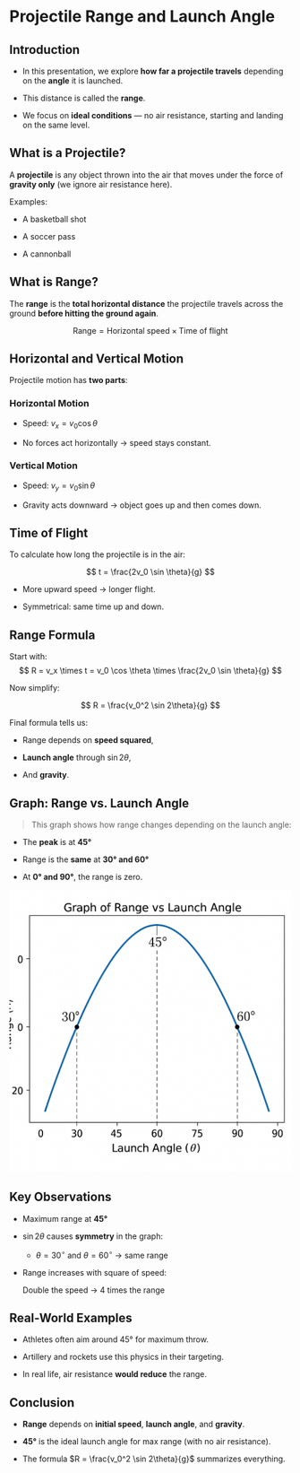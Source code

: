 
# Projectile Range and Launch Angle


##  Introduction

- In this presentation, we explore **how far a projectile travels** depending on the **angle** it is launched.

- This distance is called the **range**.

- We focus on **ideal conditions** — no air resistance, starting and landing on the same level.


##  What is a Projectile?

A **projectile** is any object thrown into the air that moves under the force of **gravity only** (we ignore air resistance here).

Examples:

- A basketball shot

- A soccer pass

- A cannonball



## What is Range?

The **range** is the **total horizontal distance** the projectile travels across the ground **before hitting the ground again**.
  
$$
\text{Range} = \text{Horizontal speed} \times \text{Time of flight}
$$



## Horizontal and Vertical Motion

Projectile motion has **two parts**:

### Horizontal Motion
- Speed: $v_x = v_0 \cos \theta$

- No forces act horizontally → speed stays constant.

### Vertical Motion

- Speed: $v_y = v_0 \sin \theta$

- Gravity acts downward → object goes up and then comes down.



## Time of Flight

To calculate how long the projectile is in the air:

$$
t = \frac{2v_0 \sin \theta}{g}
$$

- More upward speed → longer flight.

- Symmetrical: same time up and down.



## Range Formula 

Start with:
$$
R = v_x \times t = v_0 \cos \theta \times \frac{2v_0 \sin \theta}{g}
$$

Now simplify:

$$
R = \frac{v_0^2 \sin 2\theta}{g}
$$

Final formula tells us:

- Range depends on **speed squared**,

- **Launch angle** through $\sin 2\theta$,

- And **gravity**.


##  Graph: Range vs. Launch Angle

> This graph shows how range changes depending on the launch angle:

- The **peak** is at **45°**

- Range is the **same** at **30° and 60°**

- At **0° and 90°**, the range is zero.


![Range vs Angle Graph](ChatGPT%20Image.png)



## Key Observations

- Maximum range at **45°**

- $\sin 2\theta$ causes **symmetry** in the graph:

  - $\theta = 30^\circ$ and $\theta = 60^\circ$ → same range

- Range increases with square of speed:

  Double the speed → 4 times the range



##  Real-World Examples

- Athletes often aim around 45° for maximum throw.

- Artillery and rockets use this physics in their targeting.

- In real life, air resistance **would reduce** the range.



## Conclusion

- **Range** depends on **initial speed**, **launch angle**, and **gravity**.

- **45°** is the ideal launch angle for max range (with no air resistance).

- The formula $R = \frac{v_0^2 \sin 2\theta}{g}$ summarizes everything.







